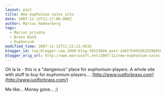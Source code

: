 ```yaml
---
layout: post
title: New euphonium sales site
date: 2007-11-13T11:17:00.000Z
author: Marcus Hammarberg
tags:
  - Marcus private
  - Brass Band
  - Euphonium
modified_time: 2007-11-13T11:21:13.453Z
blogger_id: tag:blogger.com,1999:blog-36533086.post-2401754555025296058
blogger_orig_url: http://www.marcusoft.net/2007/11/new-euphonium-sales-site.html
---
```



Oh la
la - this is a "dangerous" place for euphonium-players. A whole site
with stuff to buy for euphonium-players....
[http://www.justforbrass.com](http://www.justforbrass.com/)

Me like... Money gone... ;)
